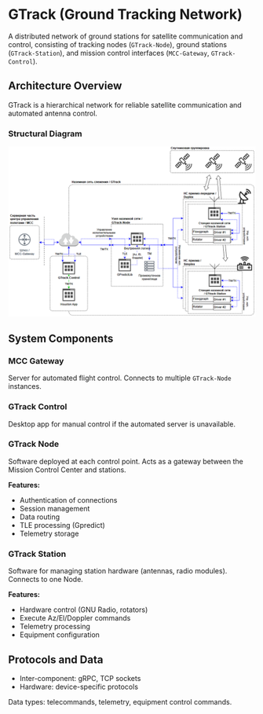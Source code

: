 # GTrack (Ground Tracking Network)

A distributed network of ground stations for satellite communication and control, consisting of tracking nodes (`GTrack-Node`), ground stations (`GTrack-Station`), and mission control interfaces (`MCC-Gateway`, `GTrack-Control`).

## Architecture Overview

GTrack is a hierarchical network for reliable satellite communication and automated antenna control.

### Structural Diagram

![Structural Diagram](assets/structural-diagram.png)

## System Components

### MCC Gateway
Server for automated flight control. Connects to multiple `GTrack-Node` instances.

### GTrack Control
Desktop app for manual control if the automated server is unavailable.

### GTrack Node
Software deployed at each control point. Acts as a gateway between the Mission Control Center and stations.

**Features:**
- Authentication of connections
- Session management
- Data routing
- TLE processing (Gpredict)
- Telemetry storage

### GTrack Station
Software for managing station hardware (antennas, radio modules). Connects to one Node.

**Features:**
- Hardware control (GNU Radio, rotators)
- Execute Az/El/Doppler commands
- Telemetry processing
- Equipment configuration

## Protocols and Data

- Inter-component: gRPC, TCP sockets  
- Hardware: device-specific protocols  

Data types: telecommands, telemetry, equipment control commands.
